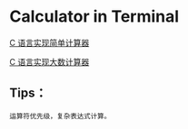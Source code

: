 # Calculator in Terminal

  [ C 语言实现简单计算器 ](https://www.shiyanlou.com/courses/75)

  [ C 语言实现大数计算器 ](https://www.shiyanlou.com/courses/750)
  
  ## Tips：
  
    运算符优先级，复杂表达式计算。
